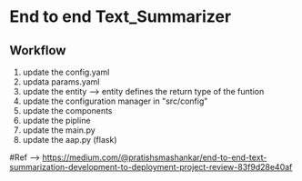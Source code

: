 # End to end Text_Summarizer

## Workflow

1. update the config.yaml
2. updata params.yaml
3. update the entity --> entity defines the return type of the funtion
4. update the configuration manager in "src/config"
5. update the components 
6. update the pipline
7. update the main.py
8. update the aap.py (flask)


#Ref --> https://medium.com/@pratishsmashankar/end-to-end-text-summarization-development-to-deployment-project-review-83f9d28e40af

